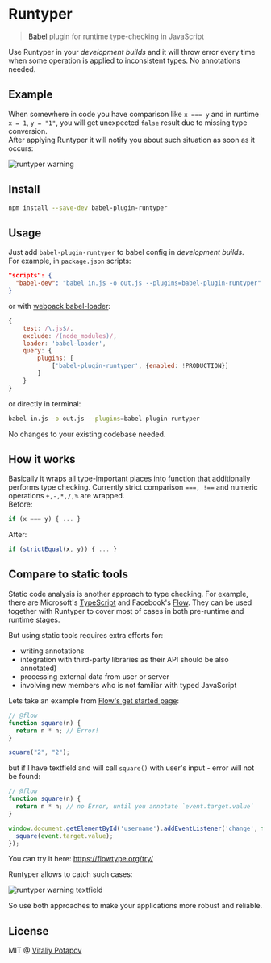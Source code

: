 # Runtyper
> [Babel](https://babeljs.io) plugin for runtime type-checking in JavaScript

Use Runtyper in your *development builds* and it will throw error every time
when some operation is applied to inconsistent types. No annotations needed.

## Example
When somewhere in code you have comparison like `x === y` and in runtime `x = 1`, `y = "1"`, 
you will get unexpected `false` result due to missing type conversion.  
After applying Runtyper it will notify you about such situation as soon as it occurs:

![runtyper warning](https://cloud.githubusercontent.com/assets/1473072/24371480/926108e8-1333-11e7-8e17-0223ed0c21ad.png)

## Install
```bash
npm install --save-dev babel-plugin-runtyper
```

## Usage
Just add `babel-plugin-runtyper` to babel config in *development builds*.  
For example, in `package.json` scripts:
```json
"scripts": {
  "babel-dev": "babel in.js -o out.js --plugins=babel-plugin-runtyper"
}
``` 
or with [webpack babel-loader](https://webpack.js.org/loaders/babel-loader/):
```js
{
    test: /\.js$/,
    exclude: /(node_modules)/,
    loader: 'babel-loader',
    query: {
        plugins: [
            ['babel-plugin-runtyper', {enabled: !PRODUCTION}]
        ]
    }
}
```
or directly in terminal: 
```bash
babel in.js -o out.js --plugins=babel-plugin-runtyper
```
No changes to your existing codebase needed.

## How it works
Basically it wraps all type-important places into function that additionally performs type checking. 
Currently strict comparison `===, !==` and numeric operations `+,-,*,/,%` are wrapped.  
Before: 
```js
if (x === y) { ... }
```
After:
```js
if (strictEqual(x, y)) { ... }
```

## Compare to static tools
Static code analysis is another approach to type checking. 
For example, there are Microsoft's [TypeScript](http://www.typescriptlang.org) and Facebook's [Flow](https://flowtype.org).
They can be used together with Runtyper to cover most of cases in both pre-runtime and runtime stages.

But using static tools requires extra efforts for:
* writing annotations
* integration with third-party libraries as their API should be also annotated)
* processing external data from user or server 
* involving new members who is not familiar with typed JavaScript

Lets take an example from [Flow's get started page](https://flowtype.org/en/docs/getting-started/):
```js
// @flow
function square(n) {
  return n * n; // Error!
}

square("2", "2");
```

but if I have textfield and will call `square()` with user's input - error will not be found: 
```js
// @flow
function square(n) {
  return n * n; // no Error, until you annotate `event.target.value`
}

window.document.getElementById('username').addEventListener('change', function (event) {
  square(event.target.value);
});
```
You can try it here: https://flowtype.org/try/

Runtyper allows to catch such cases:

![runtyper warning textfield](https://cloud.githubusercontent.com/assets/1473072/24371601/f8d10ab0-1333-11e7-8baf-6b6501accd29.png)

So use both approaches to make your applications more robust and reliable.

## License
MIT @ [Vitaliy Potapov](https://github.com/vitalets)
